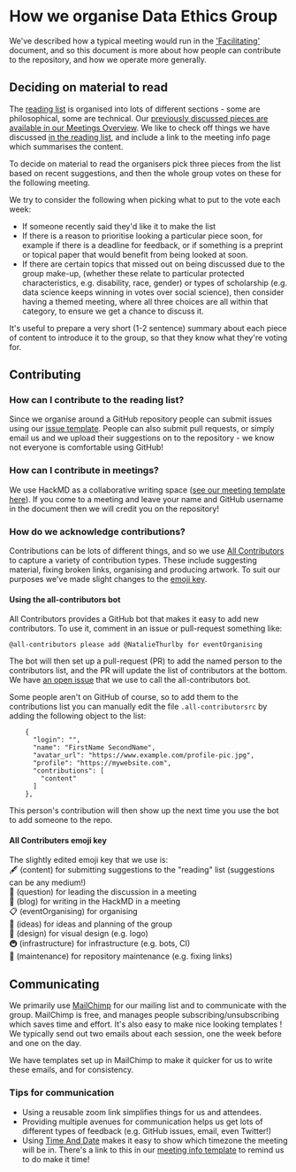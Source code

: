
# How we organise Data Ethics Group

We've described how a typical meeting would run in the ['Facilitating'](./facilitating.md) document, and so this document is more about how people can contribute to the repository, and how we operate more generally. 

## Deciding on material to read
The [reading list](./../READING-LIST.md) is organised into lots of different sections - some are philosophical, some are technical. Our [previously discussed pieces are available in our Meetings Overview](./../MEETINGS.md). We like to check off things we have discussed [in the reading list](./../READING-LIST.md), and include a link to the meeting info page which summarises the content.  

To decide on material to read the organisers pick three pieces from the list based on recent suggestions, and then the whole group votes on these for the following meeting. 

We try to consider the following when picking what to put to the vote each week:  
 * If someone recently said they'd like it to make the list  
 * If there is a reason to prioritise looking a particular piece soon, for example if there is a deadline for feedback, or if something is a preprint or topical paper that would benefit from being looked at soon.  
 * If there are certain topics that missed out on being discussed due to the group make-up, (whether these relate to particular protected characteristics, e.g. disability, race, gender) or types of scholarship (e.g. data science keeps winning in votes over social science), then consider having a themed meeting, where all three choices are all within that category, to ensure we get a chance to discuss it.   

It's useful to prepare a very short (1-2 sentence) summary about each piece of content to introduce it to the group, so that they know what they're voting for.   

## Contributing

### How can I contribute to the reading list?
Since we organise around a GitHub repository people can submit issues using our [issue template](./templates/reading-suggestion-issue-template.md). People can also submit pull requests, or simply email us and we upload their suggestions on to the repository - we know not everyone is comfortable using GitHub!

### How can I contribute in meetings?
We use HackMD as a collaborative writing space ([see our meeting template here](./templates/HackMD_meeting_template.md)). If you come to a meeting and leave your name and GitHub username in the document then we will credit you on the repository! 

### How do we acknowledge contributions?
Contributions can be lots of different things, and so we use [All Contributors](https://allcontributors.org/) to capture a variety of contribution types. These include suggesting material, fixing broken links, organising and producing artwork. To suit our purposes we've made slight changes to the [emoji key](#all-contributors-emoji-key).  

#### Using the all-contributors bot
All Contributors provides a GitHub bot that makes it easy to add new contributors. 
To use it, comment in an issue or pull-request something like:  
```
@all-contributors please add @NatalieThurlby for eventOrganising  
```
The bot will then set up a pull-request (PR) to add the named person to the contributors list, and the PR will update the list of contributors at the bottom. We have [an open issue](https://github.com/very-good-science/data-ethics-club/issues/38) that we use to call the all-contributors bot.   

Some people aren't on GitHub of course, so to add them to the contributions list you can manually edit the file `.all-contributorsrc` by adding the following object to the list:  
```
    {
      "login": "",
      "name": "FirstName SecondName",
      "avatar_url": "https://www.example.com/profile-pic.jpg",
      "profile": "https://mywebsite.com",
      "contributions": [
        "content"
      ]
    },
```
This person's contribution will then show up the next time you use the bot to add someone to the repo.  

#### All Contributers emoji key
The slightly edited emoji key that we use is:   
🖋 (content) for submitting suggestions to the "reading" list (suggestions can be any medium!)  
💬 (question) for leading the discussion in a meeting  
📝 (blog) for writing in the HackMD in a meeting  
📋 (eventOrganising) for organising  
🤔 (ideas) for ideas and planning of the group  
🎨 (design) for visual design (e.g. logo)  
🚇 (infrastructure) for infrastructure (e.g. bots, CI)  
🚧 (maintenance) for repository maintenance (e.g. fixing links)  


## Communicating
We primarily use [MailChimp](https://mailchimp.com/) for our mailing list and to communicate with the group. MailChimp is free, and manages people subscribing/unsubscribing which saves time and effort. It's also easy to make nice looking templates ! We typically send out two emails about each session, one the week before and one on the day.   

We have templates set up in MailChimp to make it quicker for us to write these emails, and for consistency. 

### Tips for communication
- Using a reusable zoom link simplifies things for us and attendees. 
- Providing multiple avenues for communication helps us get lots of different types of feedback (e.g. GitHub issues, email, even Twitter!)
- Using [Time And Date](https://www.timeanddate.com/worldclock/fixedform.html) makes it easy to show which timezone the meeting will be in. There's a link to this in our [meeting info template](./templates/meeting_info_template.md) to remind us to do make it time! 
